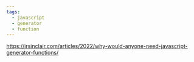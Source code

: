 ```yaml
---
tags:
  - javascript
  - generator
  - function
---
```

https://jrsinclair.com/articles/2022/why-would-anyone-need-javascript-generator-functions/